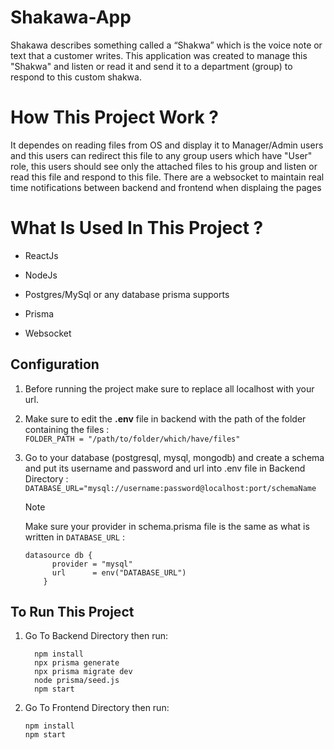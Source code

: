 # Shakawa-App
Shakawa describes something called a “Shakwa” which is the voice note or text that a customer writes.
This application was created to manage this "Shakwa" and listen or read it and send it to a department (group) to respond to this custom shakwa.
# How This Project Work ?
It dependes on reading files from OS and display it to Manager/Admin users and this users can redirect this file to any group users which have "User" role, this users should see only the attached files to his group and listen or read this file and respond to this file.
There are a websocket to maintain real time notifications between backend and frontend when displaing the pages
# What Is Used In This Project ? 
- ReactJs
* NodeJs
+ Postgres/MySql or any database prisma supports
* Prisma
- Websocket

## Configuration
1. Before running the project make sure to replace all localhost with your url.
2. Make sure to edit the **.env** file in backend with the path of the folder containing the files :\
      ` FOLDER_PATH = "/path/to/folder/which/have/files" `
3. Go to your database (postgresql, mysql, mongodb) and create a schema and put its username and password and url into .env file in Backend Directory :
     `DATABASE_URL="mysql://username:password@localhost:port/schemaName`

   > [!NOTE]
     > Make sure your provider in schema.prisma file is the same as what is written in `DATABASE_URL` :
      ```
      datasource db {
            provider = "mysql"
            url      = env("DATABASE_URL")
          }     
      ```
## To Run This Project
1. Go To Backend Directory then run:
    ```
      npm install
      npx prisma generate
      npx prisma migrate dev
      node prisma/seed.js
      npm start
    ```
2. Go To Frontend Directory then run:
    ```
    npm install
    npm start
    ```
